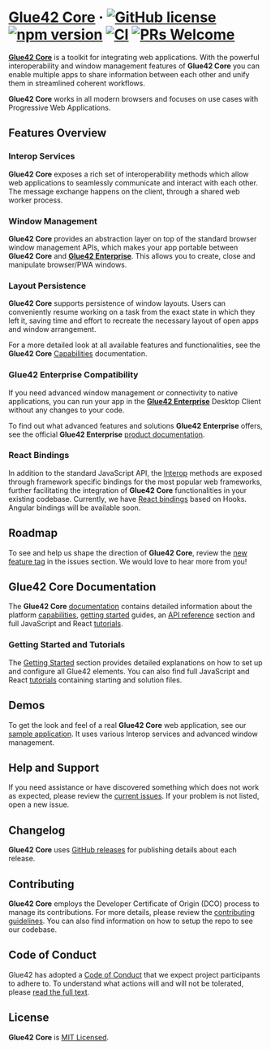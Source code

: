 # [**Glue42 Core**](https://glue42.com/core/) &middot; [![GitHub license](https://img.shields.io/badge/license-MIT-blue.svg)](https://github.com/Glue42/core/blob/master/LICENSE) [![npm version](https://badge.fury.io/js/%40glue42%2Fweb.svg)](https://badge.fury.io/js/%40glue42%2Fweb) [![CI](https://github.com/Glue42/Core/workflows/Node.js%20CI/badge.svg?branch=master)](https://github.com/Glue42/core/actions) [![PRs Welcome](https://img.shields.io/badge/PRs-welcome-brightgreen.svg)](https://github.com/Glue42/core/blob/master/CONTRIBUTING.md)

[**Glue42 Core**](https://core-docs.glue42.com/getting-started/what-is-glue42-core/index.html) is a toolkit for integrating web applications. With the powerful interoperability and window management features of **Glue42 Core** you can enable multiple apps to share information between each other and unify them in streamlined coherent workflows.

**Glue42 Core** works in all modern browsers and focuses on use cases with Progressive Web Applications.

## Features Overview

### Interop Services

**Glue42 Core** exposes a rich set of interoperability methods which allow web applications to seamlessly communicate and interact with each other. The message exchange happens on the client, through a shared web worker process.

### Window Management

**Glue42 Core** provides an abstraction layer on top of the standard browser window management APIs, which makes your app portable between **Glue42 Core** and [**Glue42 Enterprise**](https://glue42.com/desktop-enterprise/). This allows you to create, close and manipulate browser/PWA windows.

### Layout Persistence

**Glue42 Core** supports persistence of window layouts. Users can conveniently resume working on a task from the exact state in which they left it, saving time and effort to recreate the necessary layout of open apps and window arrangement.

For a more detailed look at all available features and functionalities, see the **Glue42 Core** [Capabilities](https://core-docs.glue42.com/capabilities/application-management/index.html) documentation.

### Glue42 Enterprise Compatibility

If you need advanced window management or connectivity to native applications, you can run your app in the [**Glue42 Enterprise**](https://glue42.com/desktop-enterprise/) Desktop Client without any changes to your code.

To find out what advanced features and solutions **Glue42 Enterprise** offers, see the official **Glue42 Enterprise** [product documentation](https://docs.glue42.com/).

### React Bindings

In addition to the standard JavaScript API, the [Interop](https://docs.glue42.com/glue42-concepts/data-sharing-between-apps/interop/overview/index.html) methods are exposed through framework specific bindings for the most popular web frameworks, further facilitating the integration of **Glue42 Core** functionalities in your existing codebase. Currently, we have [React bindings](https://core-docs.glue42.com/getting-started/setting-application/react/index.html) based on Hooks. Angular bindings will be available soon.

## Roadmap

To see and help us shape the direction of **Glue42 Core**, review the [new feature tag](https://github.com/Glue42/core/issues?q=is%3Aissue+is%3Aopen+label%3A%22tag%3A+new+feature%22) in the issues section. We would love to hear more from you!

## Glue42 Core Documentation

The **Glue42 Core** [documentation](https://core-docs.glue42.com/getting-started/what-is-glue42-core/index.html) contains detailed information about the platform [capabilities](https://core-docs.glue42.com/capabilities/application-management/index.html), [getting started](https://core-docs.glue42.com/getting-started/quick-start/index.html) guides, an [API reference](https://core-docs.glue42.com/reference/core/latest/glue42%20web/index.html) section and full JavaScript and React [tutorials](https://core-docs.glue42.com/tutorials/index.html). 

### Getting Started and Tutorials

The [Getting Started](https://core-docs.glue42.com/getting-started/quick-start/index.html) section provides detailed explanations on how to set up and configure all Glue42 elements. You can also find full JavaScript and React [tutorials](https://core-docs.glue42.com/tutorials/javascript/index.html#overview) containing starting and solution files.

## Demos

To get the look and feel of a real **Glue42 Core** web application, see our [sample application](https://start-of-day.glue42.com/). It uses various Interop services and advanced window management.

## Help and Support

If you need assistance or have discovered something which does not work as expected, please review the [current issues](https://github.com/Glue42/core/issues). If your problem is not listed, open a new issue.

## Changelog

**Glue42 Core** uses [GitHub releases](https://github.com/Glue42/core/releases) for publishing details about each release.

## Contributing

**Glue42 Core** employs the Developer Certificate of Origin (DCO) process to manage its contributions. For more details, please review the [contributing guidelines](https://github.com/Glue42/core/blob/master/CONTRIBUTING.md). You can also find information on how to setup the repo to see our codebase.

## Code of Conduct

Glue42 has adopted a [Code of Conduct](https://github.com/Glue42/core/blob/master/CODE_OF_CONDUCT.md) that we expect project participants to adhere to. To understand what actions will and will not be tolerated, please [read the full text](https://github.com/Glue42/core/blob/master/CODE_OF_CONDUCT.md).

## License

**Glue42 Core** is [MIT Licensed](https://github.com/glue42/core/blob/master/LICENSE).
